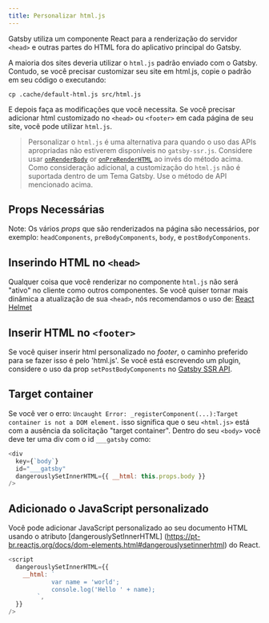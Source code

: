 ```yaml
---
title: Personalizar html.js
---
```

Gatsby utiliza um componente React para a renderização do servidor `<head>` e outras partes do HTML fora do aplicativo principal do Gatsby.

A maioria dos sites deveria utilizar o `html.js` padrão enviado com o Gatsby. Contudo, se você precisar customizar seu site em html.js, copie o padrão em seu código o executando:

```shell
cp .cache/default-html.js src/html.js
```
E depois faça as modificações que você necessita.
Se você precisar adicionar html customizado no `<head>` ou `<footer>` em cada página de seu site, você pode utilizar `html.js`.

> Personalizar o `html.js` é uma alternativa para quando o uso das APIs apropriadas não estiverem disponíveis no `gatsby-ssr.js`. Considere usar [`onRenderBody`](/docs/ssr-apis/#onRenderBody) or [`onPreRenderHTML`](/docs/ssr-apis/#onPreRenderHTML) ao invés do método acima.
> Como consideração adicional, a customização do `html.js` não é suportada dentro de um Tema Gatsby. Use o método de API mencionado acima.
## Props Necessárias
Note: Os vários _props_ que são renderizados na página são necessários, por exemplo: 
`headComponents`, `preBodyComponents`, `body`, e `postBodyComponents`. 

## Inserindo HTML no `<head>`
Qualquer coisa que você renderizar no componente `html.js` não será "ativo" no cliente como outros componentes. Se
você quiser tornar mais dinâmica a atualização de sua `<head>`, nós recomendamos o uso de: 
[React Helmet](/packages/gatsby-plugin-react-helmet/)

## Inserir HTML no `<footer>`
Se você quiser inserir html personalizado no _footer_, o caminho preferido para se fazer isso é pelo 'html.js'. Se você está escrevendo um plugin, considere o uso da prop  `setPostBodyComponents` no [Gatsby SSR API](/docs/ssr-apis/).

## Target container 
Se você ver o erro: `Uncaught Error: _registerComponent(...):Target container is not a DOM element.` isso significa que o seu `<html.js>` está com a ausência da solicitação "target container". Dentro do seu `<body>` você deve ter uma div com o id `___gatsby` como:
```jsx:title=src/html.js
<div
  key={`body`}
  id="___gatsby"
  dangerouslySetInnerHTML={{ __html: this.props.body }}
/>
```
## Adicionado o JavaScript personalizado
Você pode adicionar JavaScript personalizado ao seu documento HTML usando o atributo [dangerouslySetInnerHTML] (https://pt-br.reactjs.org/docs/dom-elements.html#dangerouslysetinnerhtml) do React.

```jsx:title=src/html.js
<script
  dangerouslySetInnerHTML={{
    __html: `
            var name = 'world';
            console.log('Hello ' + name);
        `,
  }}
/>
```

